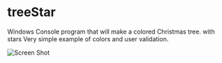 # treeStar

Windows Console program that will make a colored Christmas tree. with stars
Very simple example of colors and user validation.


![Screen Shot](/treeStar/treeStar/images/example.PNG?raw=true)
